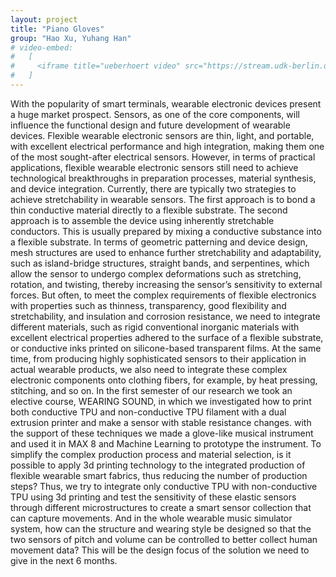 ```yaml
---
layout: project
title: "Piano Gloves"
group: "Hao Xu, Yuhang Han"
# video-embed:
#   [
#     <iframe title="ueberhoert video" src="https://stream.udk-berlin.de/videos/embed/4c845bbc-9220-44c9-8838-d353f32dd9a1" allowfullscreen="" sandbox="allow-same-origin allow-scripts allow-popups" width="560" height="315" frameborder="0"></iframe>,
#   ]
---
```


With the popularity of smart terminals, wearable electronic devices present a
huge market prospect. Sensors, as one of the core components, will influence the
functional design and future development of wearable devices. Flexible wearable
electronic sensors are thin, light, and portable, with excellent electrical
performance and high integration, making them one of the most sought-after
electrical sensors.
However, in terms of practical applications, flexible wearable electronic sensors
still need to achieve technological breakthroughs in preparation processes,
material synthesis, and device integration. Currently, there are typically two
strategies to achieve stretchability in wearable sensors. The first approach is to
bond a thin conductive material directly to a flexible substrate. The second
approach is to assemble the device using inherently stretchable conductors. This
is usually prepared by mixing a conductive substance into a flexible substrate. In
terms of geometric patterning and device design, mesh structures are used to
enhance further stretchability and adaptability, such as island-bridge structures,
straight bands, and serpentines, which allow the sensor to undergo complex
deformations such as stretching, rotation, and twisting, thereby increasing the
sensor’s sensitivity to external forces. But often, to meet the complex
requirements of flexible electronics with properties such as thinness, transparency,
good flexibility and stretchability, and insulation and corrosion resistance, we
need to integrate different materials, such as rigid conventional inorganic
materials with excellent electrical properties adhered to the surface of a flexible
substrate, or conductive inks printed on silicone-based transparent films. At the
same time, from producing highly sophisticated sensors to their application in
actual wearable products, we also need to integrate these complex electronic
components onto clothing fibers, for example, by heat pressing, stitching, and so
on.
In the first semester of our research we took an elective course, WEARING SOUND,
in which we investigated how to print both conductive TPU and non-conductive
TPU filament with a dual extrusion printer and make a sensor with stable
resistance changes. with the support of these techniques we made a glove-like
musical instrument and used it in MAX 8 and Machine Learning to prototype the
instrument.
To simplify the complex production process and material selection, is it possible to
apply 3d printing technology to the integrated production of flexible wearable
smart fabrics, thus reducing the number of production steps? Thus, we try to
integrate only conductive TPU with non-conductive TPU using 3d printing and test
the sensitivity of these elastic sensors through different microstructures to create
a smart sensor collection that can capture movements. And in the whole wearable
music simulator system, how can the structure and wearing style be designed so
that the two sensors of pitch and volume can be controlled to better collect
human movement data? This will be the design focus of the solution we need to
give in the next 6 months.
